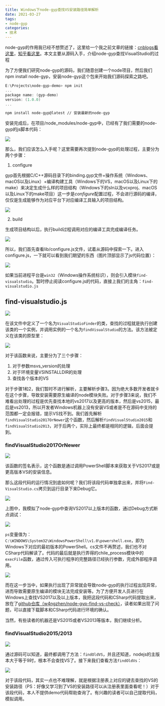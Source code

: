 ```yaml
---
title: Windows下node-gyp查找VS安装路径简单解析
date: 2021-03-27
tags:
- node-gyp
categories: 
- 技术
---
```


node-gyp的作用我已经不想赘述了，这里给一个我之前文章的链接：[cnblogs看这里](https://www.cnblogs.com/w4ngzhen/p/14086497.html)，[知乎看这里](https://zhuanlan.zhihu.com/p/330468774)。本文主要从源码入手，介绍node-gyp查找VisualStudio的过程

<!-- more -->

为了方便我们研究node-gyp的源码，我们随意创建一个node项目，然后我们npm install node-gyp，安装node-gyp这个包来开始我们源码探索之路吧。

```powershell
E:\Projects\node-gyp-demo> npm init
...
package name: (gyp-demo)
version: (1.0.0)
...
```

```bash
npm install node-gyp@latest // 安装最新的node-gyp
```

安装完成后，在项目/node_modules/node-gyp中，已经有了我们需要的node-gyp的js脚本代码：

![](https://res.zhen.wang/images/post/2021-03-27-node-gyp/gyp-lib-dir-position.jpg)

那么，我们应该怎么入手呢？这里需要再次提到node-gyp的处理过程，主要分为两个步骤：

1. configure

gyp首先根据C/C++源码目录下的binding.gyp文件+操作系统（Windows、macOS以及Linux）+编译构建工具（Windows下的VS，macOS以及Linux下的make）来决定生成什么样的项目结构（Windows下的sln以及vcxproj、macOS以及Linux下的make项目）这一步是*configure*配置过程，不会进行源码的编译，仅仅是生成能够作为对应平台下对应编译工具输入的项目结构。

![](https://res.zhen.wang/images/post/2021-03-27-node-gyp/node-gyp-configure-flow.jpg)

2. build

生成项目结构以后，执行build过程调用对应的编译工具完成编译任务。

![](https://res.zhen.wang/images/post/2021-03-27-node-gyp/node-gyp-build-flow.jpg)

所以，我们首先查看lib/configure.js文件，试着从源码中探索一下。进入configure.js，一下就可以看到我们期望的东西（图片顶部显示了js代码位置）：

![](https://res.zhen.wang/images/post/2021-03-27-node-gyp/gyp-configure-portal-code.jpg)

如果当前进程平台是`win32`（Windows操作系统标识），则会引入模块`find-visualstudio`。暂时停止阅读configure.js的代码，直接上我们的主角：`find-visualstudio.js`

## find-visualstudio.js

![](https://res.zhen.wang/images/post/2021-03-27-node-gyp/visualStudioFinder-class-def.jpg)

在该文件中定义了一个名为`VisualStudioFinder`的类，查找的过程就是执行创建该类的一个实例，并调用实例的一个名为`findVisualStudio`的方法。该方法被定义在该类的原型里：

![](https://res.zhen.wang/images/post/2021-03-27-node-gyp/method-the-findVisualStudio.png)

对于该函数来说，主要分为了三个步骤：

1. 对于参数msvs_version的处理
2. 对于环境变量VSINSTALLDIR的处理
3. 查找各个版本的VS

对于步骤1和2，我们暂时不进行解析，主要解析步骤3。因为绝大多数开发者就卡在这个步骤，导致安装需要原生编译的node模块失败。对于步骤3来说，我们不难看出处理的过程是优先查找本地的vs2017以及更高的版本，然后是vs2015，最后是vs2013，所以开发者Windows机器上没有安装VS或者是不在源码中支持的范围都一定会报错，提示VS找不到。我们首先解析`findVisualStudio2017OrNewer`这个函数，然后解析`findVisualStudio2015`和`findVisualStudio2013`，对于后两个，实际上最终都是相同的逻辑，后面会提到。

### findVisualStudio2017OrNewer

![](https://res.zhen.wang/images/post/2021-03-27-node-gyp/func-findVisualStudio2017OrNewer.png)

该函数的签名表示，这个函数是通过调用PowerShell脚本来获取关于VS2017或是更高版本VS的安装信息。

那么这段代码的运行情况到底如何呢？我们将该段代码单独拿出来，并将`Find-VisualStudio.cs`拷贝到运行目录下来Debug它。

![](https://res.zhen.wang/images/post/2021-03-27-node-gyp/mock-findVisualStudio2017OrNewer.png)

上图中，我模拟了node-gyp中查询VS2017以上版本的函数，通过Debug方式断点调试：

![](https://res.zhen.wang/images/post/2021-03-27-node-gyp/use-powershell.jpg)

`ps`变量值为：`C:\WINDOWS\System32\WindowsPowerShell\v1.0\powershell.exe`，即为Windows下对应的最初版本的PowerShell。cs文件不再赘述，我们也不对CSharp代码解读了。代码的最后就是执行弄得的chile_process模块中的`execFile`函数，通过传入可执行程序的完整路径已经执行参数，完成外部程序调用。

![](https://res.zhen.wang/images/post/2021-03-27-node-gyp/execFile-stdout.jpg)

而在这一步当中，如果执行出现了异常就会导致node-gyp的执行过程出现异常，进而导致需要原生编译的模块无法完成安装等。为了方便开发人员进行在Windows上查找VS2017以及以上版本，我把这段代码和CSharp代码提取出来，放在了[github仓库（w4ngzhen/node-gyp-find-vs-check）](https://github.com/w4ngzhen/node-gyp-find-vs-check)，读者如果出现了问题，可以直接下载脚本和CSharp代码进行环境的确认。

当然，有些读者的机器还是VS2015或者VS2013等版本，我们继续分析。

### findVisualStudio2015/2013

![](https://res.zhen.wang/images/post/2021-03-27-node-gyp/method-findVs2015Or2013.jpg)

通过源码可以知道，最终都调用了方法：`findOldVS`，并且还知道，nodejs的主版本大于等于9时，根本不会查找VS了。接下来我们查看方法`findOldVs`：

![](https://res.zhen.wang/images/post/2021-03-27-node-gyp/method-findOldVS.jpg)

对于该段代码，其实一点也不难理解，就是根据注册表上对应的键去查找的VS的安装路径（PS：好像又学习到了VS的安装路径可以从注册表里面查看呢！）对于该段代码，本人不提供demo代码帮助查询了。有兴趣的读者可以自己提取代码，模拟调用。